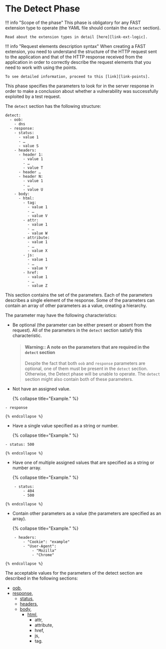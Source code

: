 [link-points]:      ../points/intro.md
[link-ext-logic]:   ../logic.md

[anchor1]:      parameters.md#oob
[anchor2]:      parameters.md#response
[anchor3]:      parameters.md#checking-the-http-statuses
[anchor4]:      parameters.md#checking-the-http-headers
[anchor5]:      parameters.md#checking-the-body-of-the-http-response
[anchor6]:      parameters.md#checking-the-html-markup


# The Detect Phase

!!! info "Scope of the phase"
    This phase is obligatory for any FAST extension type to operate (the YAML file should contain the `detect` section).
  
    Read about the extension types in detail [here][link-ext-logic].

!!! info "Request elements description syntax"
    When creating a FAST extension, you need to understand the structure of the HTTP request sent to the application and that of the HTTP response received from the application in order to correctly describe the request elements that you need to work with using the points. 

    To see detailed information, proceed to this [link][link-points].

This phase specifies the parameters to look for in the server response in order to make a conclusion about whether a vulnerability was successfully exploited by a test request.

The `detect` section has the following structure:

```
detect:
  - oob:
    - dns
  - response:
    - status:
      - value 1
      - …
      - value S
    - headers:
      - header 1: 
        - value 1
        - …
        - value T
      - header …
      - header N:
        - value 1
        - …
        - value U
    - body:
      - html:
        - tag:
          - value 1
          - …
          - value V
        - attr:
          - value 1
          - …
          - value W
        - attribute:
          - value 1
          - …
          - value X
        - js:
          - value 1
          - …
          - value Y
        - href:
          - value 1
          - …
          - value Z
```

This section contains the set of the parameters. Each of the parameters describes a single element of the response. Some of the parameters can contain an array of other parameters as a value, creating a hierarchy.

The parameter may have the following characteristics:
*   Be optional (the parameter can be either present or absent from the request). All of the parameters in the `detect` section satisfy this characteristic.
 
    > #### Warning:: A note on the parameters that are required in the `detect` section
    > Despite the fact that both `oob` and `response` parameters are optional, one of them must be present in the `detect` section. Otherwise, the Detect phase will be unable to operate. The `detect` section might also contain both of these parameters.

*   Not have an assigned value.  
    
    {% collapse title="Example." %}
```
- response
```    
    {% endcollapse %}

*   Have a single value specified as a string or number.
    
    {% collapse title="Example." %}
```
- status: 500
```
    {% endcollapse %}

*   Have one of multiple assigned values that are specified as a string or number array. 
    
    {% collapse title="Example." %}
```
    - status: 
        - 404
        - 500
```
    {% endcollapse %}

*   Contain other parameters as a value (the parameters are specified as an array).
    
    {% collapse title="Example." %}
```
    - headers: 
        - "Cookie": "example"
        - "User-Agent":
            - "Mozilla"
            - "Chrome"
```
    {% endcollapse %}

The acceptable values for the parameters of the detect section are described in the following sections:
* [oob][anchor1],
* [response][anchor2],
    * [status][anchor3],
    * [headers][anchor4],
    * [body][anchor5],
        * [html][anchor6],
            * attr,
            * attribute,
            * href,
            * js,
            * tag.
